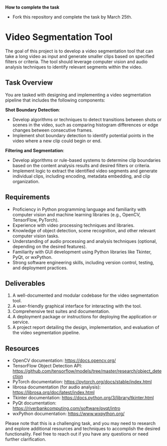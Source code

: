 **How to complete the task**
- Fork this repository and complete the task by March 25th.

# Video Segmentation Tool

The goal of this project is to develop a video segmentation tool that can take a long video as input and generate smaller clips based on specified filters or criteria. The tool should leverage computer vision and audio analysis techniques to identify relevant segments within the video.

## Task Overview

You are tasked with designing and implementing a video segmentation pipeline that includes the following components:

**Shot Boundary Detection**:
   - Develop algorithms or techniques to detect transitions between shots or scenes in the video, such as comparing histogram differences or edge changes between consecutive frames.
   - Implement shot boundary detection to identify potential points in the video where a new clip could begin or end.

**Filtering and Segmentation**:
   - Develop algorithms or rule-based systems to determine clip boundaries based on the content analysis results and desired filters or criteria.
   - Implement logic to extract the identified video segments and generate individual clips, including encoding, metadata embedding, and clip organization.

## Requirements

- Proficiency in Python programming language and familiarity with computer vision and machine learning libraries (e.g., OpenCV, TensorFlow, PyTorch).
- Experience with video processing techniques and libraries.
- Knowledge of object detection, scene recognition, and other relevant computer vision tasks.
- Understanding of audio processing and analysis techniques (optional, depending on the desired features).
- Familiarity with GUI development using Python libraries like Tkinter, PyQt, or wxPython.
- Strong software engineering skills, including version control, testing, and deployment practices.

## Deliverables

1. A well-documented and modular codebase for the video segmentation tool.
2. A user-friendly graphical interface for interacting with the tool.
3. Comprehensive test suites and documentation.
4. A deployment package or instructions for deploying the application or service.
5. A project report detailing the design, implementation, and evaluation of the video segmentation pipeline.

## Resources

- OpenCV documentation: https://docs.opencv.org/
- TensorFlow Object Detection API: https://github.com/tensorflow/models/tree/master/research/object_detection
- PyTorch documentation: https://pytorch.org/docs/stable/index.html
- librosa documentation (for audio analysis): https://librosa.org/doc/latest/index.html
- Tkinter documentation: https://docs.python.org/3/library/tkinter.html
- PyQt documentation: https://riverbankcomputing.com/software/pyqt/intro
- wxPython documentation: https://www.wxpython.org/

Please note that this is a challenging task, and you may need to research and explore additional resources and techniques to accomplish the desired functionality. Feel free to reach out if you have any questions or need further clarification.
